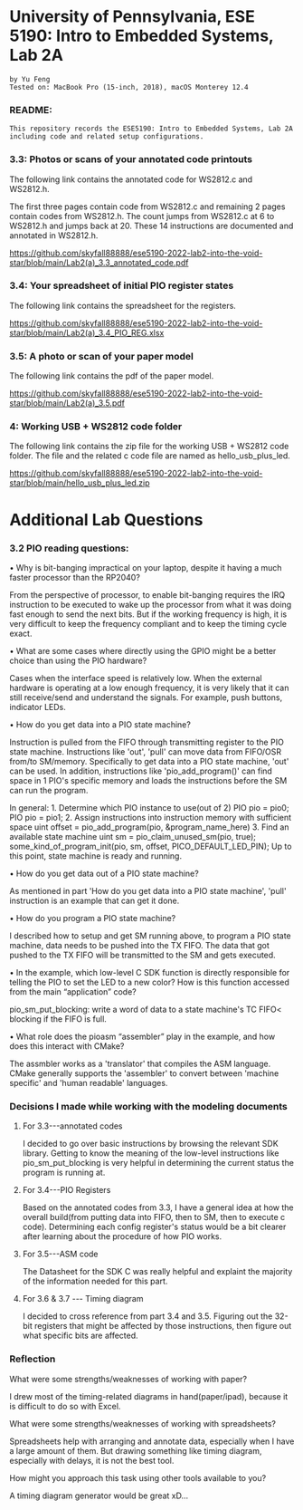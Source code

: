 # University of Pennsylvania, ESE 5190: Intro to Embedded Systems, Lab 2A

    by Yu Feng
    Tested on: MacBook Pro (15-inch, 2018), macOS Monterey 12.4

### README:

    This repository records the ESE5190: Intro to Embedded Systems, Lab 2A including code and related setup configurations.


### 3.3: Photos or scans of your annotated code printouts

The following link contains the annotated code for WS2812.c and WS2812.h.

The first three pages contain code from WS2812.c and remaining 2 pages contain codes from WS2812.h. The count jumps from WS2812.c at 6 to WS2812.h and jumps back at 20. These 14 instructions are documented and annotated in WS2812.h.

https://github.com/skyfall88888/ese5190-2022-lab2-into-the-void-star/blob/main/Lab2(a)_3.3_annotated_code.pdf

### 3.4: Your spreadsheet of initial PIO register states

The following link contains the spreadsheet for the registers.

https://github.com/skyfall88888/ese5190-2022-lab2-into-the-void-star/blob/main/Lab2(a)_3.4_PIO_REG.xlsx

### 3.5: A photo or scan of your paper model

The following link contains the pdf of the paper model. 

https://github.com/skyfall88888/ese5190-2022-lab2-into-the-void-star/blob/main/Lab2(a)_3.5.pdf


### 4: Working USB + WS2812 code folder

The following link contains the zip file for the working USB + WS2812 code folder. The file and the related c code file are named as hello_usb_plus_led.

https://github.com/skyfall88888/ese5190-2022-lab2-into-the-void-star/blob/main/hello_usb_plus_led.zip

# Additional Lab Questions

### 3.2 PIO reading questions:

• Why is bit-banging impractical on your laptop, despite it having a much faster processor than the RP2040?

   From the perspective of processor, to enable bit-banging requires the IRQ instruction to be executed to wake up the processor from what it was doing fast enough to send the next bits. But if the working frequency is high, it is very difficult to keep the frequency compliant and to keep the timing cycle exact.
    
• What are some cases where directly using the GPIO might be a better choice than using the PIO hardware?

   Cases when the interface speed is relatively low. When the external hardware is operating at a low enough frequency, it is very likely that it can still receive/send and understand the signals. For example, push buttons, indicator LEDs.

• How do you get data into a PIO state machine?

   Instruction is pulled from the FIFO through transmitting register to the PIO state machine. Instructions like 'out', 'pull' can move data from FIFO/OSR from/to SM/memory. Specifically to get data into a PIO state machine, 'out' can be used. In addition, instructions like 'pio_add_program()' can find space in 1 PIO's specific memory and loads the instructions before the SM can run the program.
    
   In general:
    1. Determine which PIO instance to use(out of 2)
        PIO pio = pio0;
        PIO pio = pio1;
    2. Assign instructions into instruction memory with sufficient space
        uint offset = pio_add_program(pio, &program_name_here)
    3. Find an available state machine
        uint sm = pio_claim_unused_sm(pio, true);
        some_kind_of_program_init(pio, sm, offset, PICO_DEFAULT_LED_PIN);
    Up to this point, state machine is ready and running.
    

• How do you get data out of a PIO state machine?

   As mentioned in part 'How do you get data into a PIO state machine', 'pull' instruction is an example that can get it done.

• How do you program a PIO state machine?

   I described how to setup and get SM running above, to program a PIO state machine, data needs to be pushed into the TX FIFO. The data that got pushed to the TX FIFO will be transmitted to the SM and gets executed.

• In the example, which low-level C SDK function is directly
responsible for telling the PIO to set the LED to a new color? How
is this function accessed from the main “application” code?

   pio_sm_put_blocking: write a word of data to a state machine's TC FIFO< blocking if the FIFO is full.

• What role does the pioasm “assembler” play in the example, and
how does this interact with CMake?

   The assmbler works as a 'translator' that compiles the ASM language. CMake generally supports the 'assembler' to convert between 'machine specific' and 'human readable' languages.
   
### Decisions I made while working with the modeling documents

1. For 3.3---annotated codes

    I decided to go over basic instructions by browsing the relevant SDK library. Getting to know the meaning of the low-level instructions like pio_sm_put_blocking is very helpful in determining the current status the program is running at.
    
2. For 3.4---PIO Registers

    Based on the annotated codes from 3.3, I have a general idea at how the overall build(from putting data into FIFO, then to SM, then to execute c code). Determining each config register's status would be a bit clearer after learning about the procedure of how PIO works.
    
3. For 3.5---ASM code
    
    The Datasheet for the SDK C was really helpful and explaint the majority of the information needed for this part.
    
4. For 3.6 & 3.7 --- Timing diagram

    I decided to cross reference from part 3.4 and 3.5. Figuring out the 32-bit registers that might be affected by those instructions, then figure out what specific bits are affected.
    
### Reflection

What were some strengths/weaknesses of working with paper?

I drew most of the timing-related diagrams in hand(paper/ipad), because it is difficult to do so with Excel. 

What were some strengths/weaknesses of working with spreadsheets?

Spreadsheets help with arranging and annotate data, especially when I have a large amount of them. But drawing something like timing diagram, especially with delays, it is not the best tool.

How might you approach this task using other tools available to you?

A timing diagram generator would be great xD...
    
    
